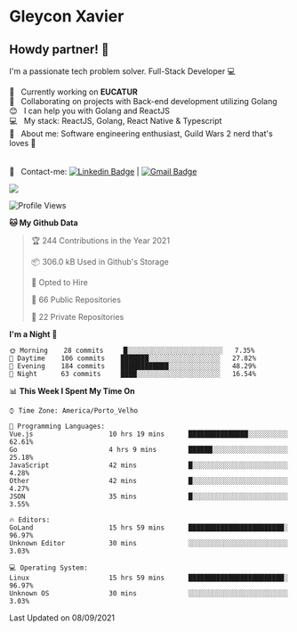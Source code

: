 # Gleycon Xavier

## Howdy partner! 👋

I'm a passionate tech problem solver.
Full-Stack Developer :computer:

 :rocket:  &nbsp; Currently working on **EUCATUR**
 <br/> :purple_heart: &nbsp; Collaborating on projects with Back-end development utilizing Golang
 <br/> :blush: &nbsp; I can help you with Golang and ReactJS
 <br/> :computer: &nbsp; My stack: ReactJS, Golang, React Native & Typescript
 <br/> 💬  &nbsp; About me: Software engineering enthusiast, Guild Wars 2 nerd that's loves :apple:
 <br/>
 <br/>
 <br/> :email: &nbsp; Contact-me: [![Linkedin Badge](https://img.shields.io/badge/-GleyconXavier-blue?style=flat-square&logo=Linkedin&logoColor=white&link=https://www.linkedin.com/in/gleyconxavier/)](https://www.linkedin.com/in/gleyconxavier/) 
| 
[![Gmail Badge](https://img.shields.io/badge/-gleyconxcarlos@gmail.com-c14438?style=flat-square&logo=Gmail&logoColor=white&link=mailto:gleyconxcarlos@gmail.com)](mailto:gleyconxcarlos@gmail.com)

![](https://komarev.com/ghpvc/?username=gleyconxavier)

<!--START_SECTION:waka-->
![Profile Views](http://img.shields.io/badge/Profile%20Views-0-blue)

**🐱 My Github Data** 

> 🏆 244 Contributions in the Year 2021
 > 
> 📦 306.0 kB Used in Github's Storage 
 > 
> 💼 Opted to Hire
 > 
> 📜 66 Public Repositories 
 > 
> 🔑 22 Private Repositories  
 > 
**I'm a Night 🦉** 

```text
🌞 Morning    28 commits     █░░░░░░░░░░░░░░░░░░░░░░░░   7.35% 
🌆 Daytime    106 commits    ███████░░░░░░░░░░░░░░░░░░   27.82% 
🌃 Evening    184 commits    ████████████░░░░░░░░░░░░░   48.29% 
🌙 Night      63 commits     ████░░░░░░░░░░░░░░░░░░░░░   16.54%

```


📊 **This Week I Spent My Time On** 

```text
⌚︎ Time Zone: America/Porto_Velho

💬 Programming Languages: 
Vue.js                   10 hrs 19 mins      ███████████████░░░░░░░░░░   62.61% 
Go                       4 hrs 9 mins        ██████░░░░░░░░░░░░░░░░░░░   25.18% 
JavaScript               42 mins             █░░░░░░░░░░░░░░░░░░░░░░░░   4.28% 
Other                    42 mins             █░░░░░░░░░░░░░░░░░░░░░░░░   4.27% 
JSON                     35 mins             █░░░░░░░░░░░░░░░░░░░░░░░░   3.55%

🔥 Editors: 
GoLand                   15 hrs 59 mins      ████████████████████████░   96.97% 
Unknown Editor           30 mins             ░░░░░░░░░░░░░░░░░░░░░░░░░   3.03%

💻 Operating System: 
Linux                    15 hrs 59 mins      ████████████████████████░   96.97% 
Unknown OS               30 mins             ░░░░░░░░░░░░░░░░░░░░░░░░░   3.03%

```


 Last Updated on 08/09/2021
<!--END_SECTION:waka-->
